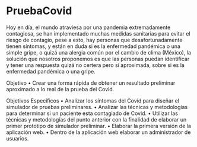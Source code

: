# PruebaCovid

Hoy en día, el mundo atraviesa por una pandemia extremadamente contagiosa, se han implementado muchas medidas sanitarias para evitar el riesgo de contagio, pese a esto, hay personas que desafortunadamente tienen síntomas, y están en duda si es la enfermedad pandémica o una simple gripe, o quizá una alergia común por el cambio de clima (México), la solución que nosotros proponemos es que las personas puedan identificar y tener una respuesta quizá no certera pero sí aproximada, sobre si es la enfermedad pandémica o una gripe.

Objetivo
• Crear una forma rápida de obtener un resultado preliminar aproximado a lo real de la prueba del Covid.

Objetivos Específicos
• Analizar los síntomas del Covid para diseñar el simulador de pruebas preliminares.
• Analizar las técnicas y metodologías para determinar si un paciente esta contagiado de Covid.
• Utilizar las técnicas y metodologías del punto anterior con la finalidad de elaborar un primer prototipo de simulador preliminar.
• Elaborar la primera versión de la aplicación web.
• Dentro de la aplicación web elaborar un administrador de usuarios.
